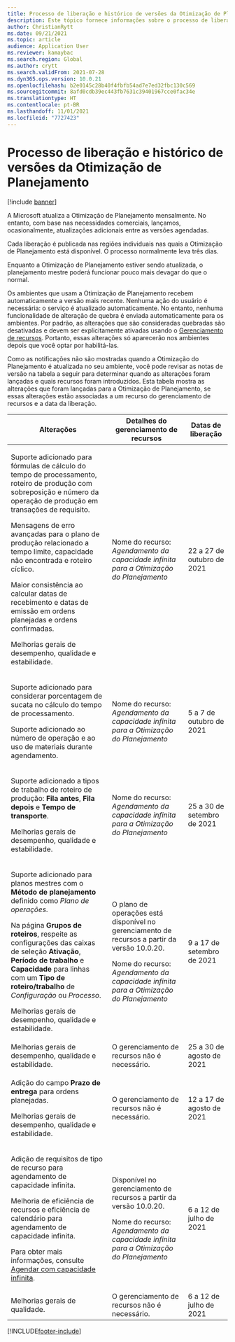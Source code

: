 ```yaml
---
title: Processo de liberação e histórico de versões da Otimização de Planejamento
description: Este tópico fornece informações sobre o processo de liberação e o histórico de versões da Otimização de Planejamento.
author: ChristianRytt
ms.date: 09/21/2021
ms.topic: article
audience: Application User
ms.reviewer: kamaybac
ms.search.region: Global
ms.author: crytt
ms.search.validFrom: 2021-07-28
ms.dyn365.ops.version: 10.0.21
ms.openlocfilehash: b2e0145c28b40f4fbfb54ad7e7ed32fbc130c569
ms.sourcegitcommit: 8afd0cdb39ec443fb7631c39401967cce0fac34e
ms.translationtype: HT
ms.contentlocale: pt-BR
ms.lasthandoff: 11/01/2021
ms.locfileid: "7727423"
---
```

# <a name="planning-optimization-release-process-and-release-history"></a>Processo de liberação e histórico de versões da Otimização de Planejamento

[!include [banner](../../includes/banner.md)]

A Microsoft atualiza a Otimização de Planejamento mensalmente. No entanto, com base nas necessidades comerciais, lançamos, ocasionalmente, atualizações adicionais entre as versões agendadas.

Cada liberação é publicada nas regiões individuais nas quais a Otimização de Planejamento está disponível. O processo normalmente leva três dias.

Enquanto a Otimização de Planejamento estiver sendo atualizada, o planejamento mestre poderá funcionar pouco mais devagar do que o normal.

Os ambientes que usam a Otimização de Planejamento recebem automaticamente a versão mais recente. Nenhuma ação do usuário é necessária: o serviço é atualizado automaticamente. No entanto, nenhuma funcionalidade de alteração de quebra é enviada automaticamente para os ambientes. Por padrão, as alterações que são consideradas quebradas são desativadas e devem ser explicitamente ativadas usando o [Gerenciamento de recursos](../../../fin-ops-core/fin-ops/get-started/feature-management/feature-management-overview.md). Portanto, essas alterações só aparecerão nos ambientes depois que você optar por habilitá-las.

Como as notificações não são mostradas quando a Otimização do Planejamento é atualizada no seu ambiente, você pode revisar as notas de versão na tabela a seguir para determinar quando as alterações foram lançadas e quais recursos foram introduzidos. Esta tabela mostra as alterações que foram lançadas para a Otimização de Planejamento, se essas alterações estão associadas a um recurso do gerenciamento de recursos e a data da liberação.

| Alterações | Detalhes do gerenciamento de recursos | Datas de liberação |
|---|---|---|
| <p>Suporte adicionado para fórmulas de cálculo do tempo de processamento, roteiro de produção com sobreposição e número da operação de produção em transações de requisito.</p><p>Mensagens de erro avançadas para o plano de produção relacionado a tempo limite, capacidade não encontrada e roteiro cíclico.</p><p>Maior consistência ao calcular datas de recebimento e datas de emissão em ordens planejadas e ordens confirmadas.</p><p>Melhorias gerais de desempenho, qualidade e estabilidade. | Nome do recurso: *Agendamento da capacidade infinita para a Otimização do Planejamento* | 22 a 27 de outubro de 2021 |
| <p>Suporte adicionado para considerar porcentagem de sucata no cálculo do tempo de processamento.</p><p>Suporte adicionado ao número de operação e ao uso de materiais durante agendamento. | Nome do recurso: *Agendamento da capacidade infinita para a Otimização do Planejamento* | 5 a 7 de outubro de 2021 |
| <p>Suporte adicionado a tipos de trabalho de roteiro de produção: **Fila antes**, **Fila depois** e **Tempo de transporte**.</p><p>Melhorias gerais de desempenho, qualidade e estabilidade. | Nome do recurso: *Agendamento da capacidade infinita para a Otimização do Planejamento* | 25 a 30 de setembro de 2021 |
| <p>Suporte adicionado para planos mestres com o **Método de planejamento** definido como *Plano de operações*.</p><p>Na página **Grupos de roteiros**, respeite as configurações das caixas de seleção **Ativação**, **Período de trabalho** e **Capacidade** para linhas com um **Tipo de roteiro/trabalho** de *Configuração* ou *Processo*. </p><p>Melhorias gerais de desempenho, qualidade e estabilidade. | <p>O plano de operações está disponível no gerenciamento de recursos a partir da versão 10.0.20.</p><p>Nome do recurso: *Agendamento da capacidade infinita para a Otimização do Planejamento*</p>  | 9 a 17 de setembro de 2021 |
| Melhorias gerais de desempenho, qualidade e estabilidade. | O gerenciamento de recursos não é necessário. | 25 a 30 de agosto de 2021 |
| <p>Adição do campo **Prazo de entrega** para ordens planejadas.</p><p>Melhorias gerais de desempenho, qualidade e estabilidade.</p> | O gerenciamento de recursos não é necessário. | 12 a 17 de agosto de 2021 |
| <p>Adição de requisitos de tipo de recurso para agendamento de capacidade infinita.</p><p>Melhoria de eficiência de recursos e eficiência de calendário para agendamento de capacidade infinita.</p><p>Para obter mais informações, consulte [Agendar com capacidade infinita](infinite-capacity-planning.md). | <p>Disponível no gerenciamento de recursos a partir da versão 10.0.20.</p><p>Nome do recurso: *Agendamento da capacidade infinita para a Otimização do Planejamento*</p> | 6 a 12 de julho de 2021 |
| Melhorias gerais de qualidade. | O gerenciamento de recursos não é necessário. | 6 a 12 de julho de 2021 |

[!INCLUDE[footer-include](../../../includes/footer-banner.md)]

